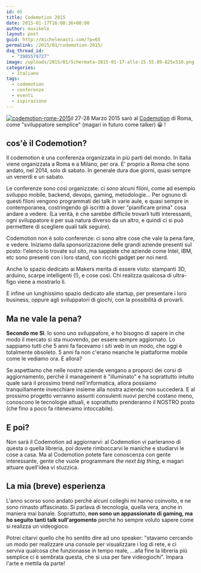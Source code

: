 ```yaml
---
id: 65
title: Codemotion 2015
date: 2015-01-17T16:08:36+00:00
author: musikele
layout: post
guid: http://michelenasti.com/?p=65
permalink: /2015/01/codemotion-2015/
dsq_thread_id:
  - "3985579727"
image: /uploads/2015/01/Schermata-2015-01-17-alle-15.55.09-825x510.png
categories:
  - Italiano
tags:
  - codemotion
  - conferenze
  - eventi
  - ispirazione
---
```

[<img class="full-width alignleft wp-image-78 size-large" src="https://i2.wp.com/michelenasti.com/uploads/2015/01/Schermata-2015-01-17-alle-15.55.09-1024x486.png?fit=920%2C437" alt="codemotion-rome-2015" srcset="https://i2.wp.com/michelenasti.com/uploads/2015/01/Schermata-2015-01-17-alle-15.55.09.png?resize=1024%2C486 1024w, https://i2.wp.com/michelenasti.com/uploads/2015/01/Schermata-2015-01-17-alle-15.55.09.png?resize=300%2C142 300w, https://i2.wp.com/michelenasti.com/uploads/2015/01/Schermata-2015-01-17-alle-15.55.09.png?w=1106 1106w" sizes="(max-width: 920px) 100vw, 920px" data-recalc-dims="1" />](https://i2.wp.com/michelenasti.com/uploads/2015/01/Schermata-2015-01-17-alle-15.55.09.png)il 27-28 Marzo 2015 sarò al [Codemotion](http://rome2015.codemotionworld.com/) di Roma, come "sviluppatore semplice"  (magari in futuro come talker) 😀 !

## cos'è il Codemotion?

Il codemotion è una conferenza organizzata in più parti del mondo. In Italia viene organizzata a Roma e a Milano, per ora. E' proprio a Roma che sono andato, nel 2014, solo di sabato. In generale dura due giorni, quasi sempre un venerdì e un sabato.

Le conferenze sono così organizzate: ci sono alcuni filoni, come ad esempio sviluppo mobile, backend, devops, gaming, metodologie... Per ognuno di questi filoni vengono programmati dei talk in varie aule, e quasi sempre in contemporanea, costringendo gli iscritti a dover "pianificare prima" cosa andare a vedere. (La verità, è che sarebbe difficile trovarli tutti interessanti, ogni sviluppatore è per sua natura diverso da un altro, e quindi ci si può permettere di scegliere quali talk seguire).

Codemotion non è solo conferenze: ci sono altre cose che vale la pena fare, e vedere. Iniziamo dalla sponsorizzazione delle grandi aziende presenti sul posto: l'elenco lo trovate sul sito, ma sappiate che aziende come Intel, IBM, etc sono presenti con i loro stand, con ricchi gadget per noi nerd.

Anche lo spazio dedicato ai Makers merita di essere visto: stampanti 3D, arduino, scarpe intelligenti (!), e cose così. Chi realizza qualcosa di ultra-figo viene a mostrarlo lì.

E infine un lunghissimo spazio dedicato alle startup, per presentare i loro business, oppure agli sviluppatori di giochi, con la possibilità di provarli.

## Ma ne vale la pena?

**Secondo me SI**. Io sono uno sviluppatore, e ho bisogno di sapere in che modo il mercato si sta muovendo, per essere sempre aggiornato. Lo sappiamo tutti che 5 anni fa facevamo i siti web in un modo, che oggi è totalmente obsoleto. 5 anni fa non c'erano neanche le piattaforme mobile come le vediamo ora. E allora?

Se aspettiamo che nelle nostre aziende vengano a proporci dei corsi di aggiornamento, perché il management è "illuminato" e ha soprattutto intuito quale sarà il prossimo trend nell'informatica, allora possiamo tranquillamente invecchiare insieme alla nostra azienda: non succederà. E al prossimo progetto verranno assunti consulenti nuovi perché costano meno, conoscono le tecnologie attuali, e soprattutto prenderanno il NOSTRO posto (che fino a poco fa ritenevamo intoccabile).

## E poi?

Non sarà il Codemotion ad aggiornarvi: al Codemotion vi parleranno di questa o quella libreria, poi dovete rimboccarvi le maniche e studiarvi le cose a casa. Ma al Codemotion potete fare conoscenza con gente interessante, gente che vuole programmare _the next big thing_, e magari attuare quell'idea vi stuzzica.

## La mia (breve) esperienza

L'anno scorso sono andato perchè alcuni colleghi mi hanno coinvolto, e ne sono rimasto affascinato. Si parlava di tecnologia, quella vera, anche in maniera mai banale. Soprattutto, **non sono un appassionato di gaming, ma ho seguito tanti talk sull'argomento** perché ho sempre voluto sapere come si realizza un videogioco.

Potrei citarvi quello che ho sentito dire ad uno speaker: "stavamo cercando un modo per realizzare una console per visualizzare i log di rete, e ci serviva qualcosa che funzionasse in tempo reale, ...alla fine la libreria più semplice ci è sembrata questa, che si usa per fare videogiochi". Impara l'arte e mettila da parte!